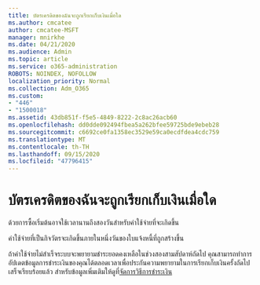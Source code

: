 ```yaml
---
title: บัตรเครดิตของฉันจะถูกเรียกเก็บเงินเมื่อใด
ms.author: cmcatee
author: cmcatee-MSFT
manager: mnirkhe
ms.date: 04/21/2020
ms.audience: Admin
ms.topic: article
ms.service: o365-administration
ROBOTS: NOINDEX, NOFOLLOW
localization_priority: Normal
ms.collection: Adm_O365
ms.custom:
- "446"
- "1500018"
ms.assetid: 43db851f-f5e5-4849-8222-2c8ac26acb60
ms.openlocfilehash: dd0dde092494fbea5a262bfee59725bde9ebeb28
ms.sourcegitcommit: c6692ce0fa1358ec3529e59ca0ecdfdea4cdc759
ms.translationtype: MT
ms.contentlocale: th-TH
ms.lasthandoff: 09/15/2020
ms.locfileid: "47796415"
---
```

# <a name="when-is-my-credit-card-charged"></a>บัตรเครดิตของฉันจะถูกเรียกเก็บเงินเมื่อใด

ด้วยการซื้อเริ่มต้นอาจใช้เวลานานถึงสองวันสำหรับค่าใช้จ่ายที่จะเกิดขึ้น
  
ค่าใช้จ่ายที่เป็นกิจวัตรจะเกิดขึ้นภายในหนึ่งวันของใบแจ้งหนี้ที่ถูกสร้างขึ้น
  
ถ้าค่าใช้จ่ายไม่สำเร็จระบบจะพยายามชำระยอดคงเหลือในช่วงสองสามสัปดาห์ถัดไป คุณสามารถทำการอัปเดตข้อมูลการชำระเงินของคุณได้ตลอดเวลาเพื่อประกันความพยายามในการเรียกเก็บเงินครั้งถัดไปเสร็จเรียบร้อยแล้ว สำหรับข้อมูลเพิ่มเติมให้ดูที่[จัดการวิธีการชำระเงิน](https://docs.microsoft.com/microsoft-365/commerce/billing-and-payments/manage-payment-methods)